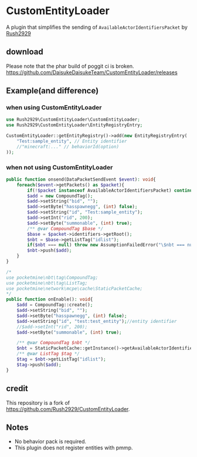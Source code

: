 # CustomEntityLoader
A plugin that simplifies the sending of `AvailableActorIdentifiersPacket` by [Rush2929](https://github.com/Rush2929)   
## download
Please note that the phar build of poggit ci is broken.  
https://github.com/DaisukeDaisukeTeam/CustomEntityLoader/releases  
## Example(and difference)
### when using CustomEntityLoader
```php
use Rush2929\CustomEntityLoader\CustomEntityLoader;
use Rush2929\CustomEntityLoader\EntityRegistryEntry;
```
```php
CustomEntityLoader::getEntityRegistry()->add(new EntityRegistryEntry(
	"Test:sample_entity", // Entity identifier
	//"minecraft:..." // behaviorId(option)
));
```
### when not using CustomEntityLoader
```php
public function onsend(DataPacketSendEvent $event): void{
    foreach($event->getPackets() as $packet){
        if(!$packet instanceof AvailableActorIdentifiersPacket) continue;
        $add = new CompoundTag();
        $add->setString("bid", "");
        $add->setByte("hasspawnegg", (int) false);
        $add->setString("id", "Test:sample_entity");
        $add->setInt("rid", 200);
        $add->setByte("summonable", (int) true);
        /** @var CompoundTag $base */
        $base = $packet->identifiers->getRoot();
        $nbt = $base->getListTag("idlist");
        if($nbt === null) throw new AssumptionFailedError("\$nbt === null");
        $nbt->push($add);
    }
}
```
```php
/*
use pocketmine\nbt\tag\CompoundTag;
use pocketmine\nbt\tag\ListTag;
use pocketmine\network\mcpe\cache\StaticPacketCache;
*/
public function onEnable(): void{
	$add = CompoundTag::create();
	$add->setString("bid", "");
	$add->setByte("hasspawnegg", (int) false);
	$add->setString("id", "test:test_entity");//entity identifier
	//$add->setInt("rid", 200);
	$add->setByte("summonable", (int) true);

	/** @var CompoundTag $nbt */
	$nbt = StaticPacketCache::getInstance()->getAvailableActorIdentifiers()->identifiers->getRoot();
	/** @var ListTag $tag */
	$tag = $nbt->getListTag("idlist");
	$tag->push($add);
}
```
## credit
This repository is a fork of https://github.com/Rush2929/CustomEntityLoader.

## Notes
- No behavior pack is required.
- This plugin does not register entities with pmmp.
